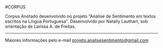#CORPUS

Corpus Anotado desenvolvido no projeto "Análise de Sentimento em textos escritos na Língua Portuguesa". Desenvolvido por Natally Lauthart, sob orientação de Larissa A. de Freitas.
________________________________
Maiores informações pelo e-mail projeto.analisesentimento@gmail.com
